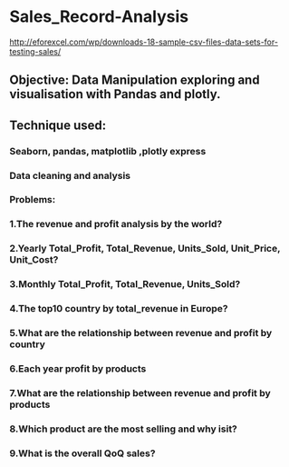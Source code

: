 # Sales_Record-Analysis

http://eforexcel.com/wp/downloads-18-sample-csv-files-data-sets-for-testing-sales/
## Objective: Data Manipulation exploring and visualisation with Pandas and plotly.
## Technique used:
### Seaborn, pandas, matplotlib ,plotly express
### Data cleaning and analysis
### Problems:
### 1.The revenue and profit analysis by the world?
### 2.Yearly Total_Profit, Total_Revenue, Units_Sold, Unit_Price, Unit_Cost?
### 3.Monthly Total_Profit, Total_Revenue, Units_Sold?
### 4.The top10 country by total_revenue in Europe?
### 5.What are the relationship between revenue and profit by country
### 6.Each year profit by products
### 7.What are the relationship between revenue and profit by products
### 8.Which product are the most selling and why isit?
### 9.What is the overall QoQ sales?
